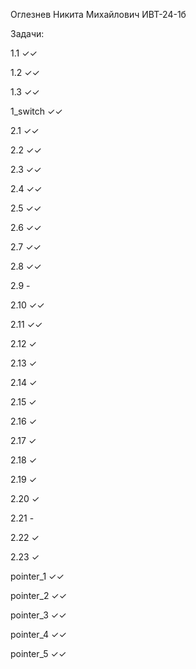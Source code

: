 Оглезнев Никита Михайлович ИВТ-24-1б

Задачи:

1.1 ✓✓

1.2 ✓✓

1.3 ✓✓

1_switch ✓✓

2.1 ✓✓

2.2 ✓✓

2.3 ✓✓

2.4 ✓✓

2.5 ✓✓

2.6 ✓✓

2.7 ✓✓

2.8 ✓✓

2.9 -

2.10 ✓✓

2.11 ✓✓

2.12 ✓

2.13 ✓

2.14 ✓

2.15 ✓

2.16 ✓

2.17 ✓

2.18 ✓

2.19 ✓

2.20 ✓

2.21 -

2.22 ✓

2.23 ✓

pointer_1 ✓✓

pointer_2 ✓✓

pointer_3 ✓✓

pointer_4 ✓✓

pointer_5 ✓✓